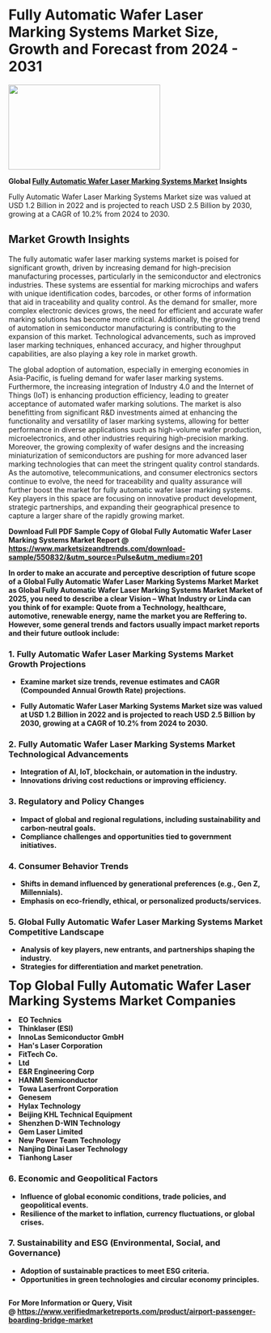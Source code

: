 <H1>Fully Automatic Wafer Laser Marking Systems Market Size, Growth and Forecast from 2024 - 2031</H1><img class="aligncenter size-medium wp-image-584254" src="https://thirdeyenews.in/wp-content/uploads/2024/09/Global-Market-Research-300x168.jpeg" alt="" width="300" height="168" /><p><strong>Global&nbsp;<a href="https://www.marketsizeandtrends.com/download-sample/550832/&amp;utm_source=Pulse&amp;utm_medium=201">Fully Automatic Wafer Laser Marking Systems Market</a> Insights</strong></p><p>Fully Automatic Wafer Laser Marking Systems Market size was valued at USD 1.2 Billion in 2022 and is projected to reach USD 2.5 Billion by 2030, growing at a CAGR of 10.2% from 2024 to 2030.</p><p><h2>Market Growth Insights</h2> The fully automatic wafer laser marking systems market is poised for significant growth, driven by increasing demand for high-precision manufacturing processes, particularly in the semiconductor and electronics industries. These systems are essential for marking microchips and wafers with unique identification codes, barcodes, or other forms of information that aid in traceability and quality control. As the demand for smaller, more complex electronic devices grows, the need for efficient and accurate wafer marking solutions has become more critical. Additionally, the growing trend of automation in semiconductor manufacturing is contributing to the expansion of this market. Technological advancements, such as improved laser marking techniques, enhanced accuracy, and higher throughput capabilities, are also playing a key role in market growth. <p><strong></strong></p> The global adoption of automation, especially in emerging economies in Asia-Pacific, is fueling demand for wafer laser marking systems. Furthermore, the increasing integration of Industry 4.0 and the Internet of Things (IoT) is enhancing production efficiency, leading to greater acceptance of automated wafer marking solutions. The market is also benefitting from significant R&D investments aimed at enhancing the functionality and versatility of laser marking systems, allowing for better performance in diverse applications such as high-volume wafer production, microelectronics, and other industries requiring high-precision marking. Moreover, the growing complexity of wafer designs and the increasing miniaturization of semiconductors are pushing for more advanced laser marking technologies that can meet the stringent quality control standards. As the automotive, telecommunications, and consumer electronics sectors continue to evolve, the need for traceability and quality assurance will further boost the market for fully automatic wafer laser marking systems. Key players in this space are focusing on innovative product development, strategic partnerships, and expanding their geographical presence to capture a larger share of the rapidly growing market. <p><strong></p><p><span class=""><strong>Download Full PDF Sample Copy of Global Fully Automatic Wafer Laser Marking Systems Market Report</strong> @ <a href="https://www.marketsizeandtrends.com/download-sample/550832/&amp;utm_source=Pulse&amp;utm_medium=201" target="_blank">https://www.marketsizeandtrends.com/download-sample/550832/&amp;utm_source=Pulse&amp;utm_medium=201</a></span></p><p>In order to make an accurate and perceptive description of future scope of a Global&nbsp;Fully Automatic Wafer Laser Marking Systems Market Market as Global&nbsp;Fully Automatic Wafer Laser Marking Systems Market Market of 2025, you need to describe a clear Vision &ndash; What Industry or Linda can you think of for example: Quote from a Technology, healthcare, automotive, renewable energy, name the market you are Reffering to. However, some general trends and factors usually impact market reports and their future outlook include:</p><h3>1.&nbsp;<strong>Fully Automatic Wafer Laser Marking Systems Market Growth Projections</strong></h3><ul><li>Examine market size trends, revenue estimates and CAGR (Compounded Annual Growth Rate) projections.</li><li><p>Fully Automatic Wafer Laser Marking Systems Market size was valued at USD 1.2 Billion in 2022 and is projected to reach USD 2.5 Billion by 2030, growing at a CAGR of 10.2% from 2024 to 2030.</p></li></ul><h3>2.&nbsp;<strong>Fully Automatic Wafer Laser Marking Systems Market Technological Advancements</strong></h3><ul><li>Integration of AI, IoT, blockchain, or automation in the industry.</li><li>Innovations driving cost reductions or improving efficiency.</li></ul><h3>3.&nbsp;<strong>Regulatory and Policy Changes</strong></h3><ul><li>Impact of global and regional regulations, including sustainability and carbon-neutral goals.</li><li>Compliance challenges and opportunities tied to government initiatives.</li></ul><h3>4.&nbsp;<strong>Consumer Behavior Trends</strong></h3><ul><li>Shifts in demand influenced by generational preferences (e.g., Gen Z, Millennials).</li><li>Emphasis on eco-friendly, ethical, or personalized products/services.</li></ul><h3>5.&nbsp;<strong>Global Fully Automatic Wafer Laser Marking Systems Market Competitive Landscape</strong></h3><ul><li>Analysis of key players, new entrants, and partnerships shaping the industry.</li><li>Strategies for differentiation and market penetration.</li></ul><p data-pm-slice="1 1 []"><span style="color: inherit; font-family: inherit; font-size: 25px;">Top Global Fully Automatic Wafer Laser Marking Systems Market Companies</span></p><div class="" data-test-id=""><p><li>EO Technics</li><li> Thinklaser (ESI)</li><li> InnoLas Semiconductor GmbH</li><li> Han's Laser Corporation</li><li> FitTech Co.</li><li> Ltd</li><li> E&R Engineering Corp</li><li> HANMI Semiconductor</li><li> Towa Laserfront Corporation</li><li> Genesem</li><li> Hylax Technology</li><li> Beijing KHL Technical Equipment</li><li> Shenzhen D-WIN Technology</li><li> Gem Laser Limited</li><li> New Power Team Technology</li><li> Nanjing Dinai Laser Technology</li><li> Tianhong Laser</li></p></div><h3>6.&nbsp;<strong>Economic and Geopolitical Factors</strong></h3><ul><li>Influence of global economic conditions, trade policies, and geopolitical events.</li><li>Resilience of the market to inflation, currency fluctuations, or global crises.</li></ul><h3>7.&nbsp;<strong>Sustainability and ESG (Environmental, Social, and Governance)</strong></h3><ul><li>Adoption of sustainable practices to meet ESG criteria.</li><li>Opportunities in green technologies and circular economy principles.</li></ul><h2><strong style="font-size: 14px;">For More Information or Query, Visit @&nbsp;</strong><a style="background-color: #ffffff; font-size: 14px;" href="https://www.marketsizeandtrends.com/report/fully-automatic-wafer-laser-marking-systems-market/" target="_blank">https://www.verifiedmarketreports.com/product/airport-passenger-boarding-bridge-market</a></h2>
